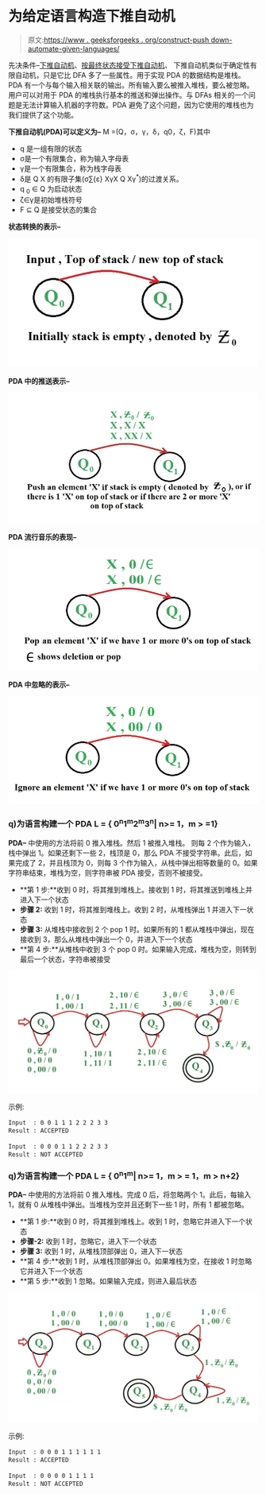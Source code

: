 # 为给定语言构造下推自动机

> 原文:[https://www . geeksforgeeks . org/construct-push down-automate-given-languages/](https://www.geeksforgeeks.org/construct-pushdown-automata-given-languages/)

先决条件–[下推自动机](https://www.geeksforgeeks.org/theory-of-computation-pushdown-automata/)、[按最终状态接受下推自动机](https://www.geeksforgeeks.org/pushdown-automata-acceptance-final-state/)、
下推自动机类似于确定性有限自动机，只是它比 DFA 多了一些属性。用于实现 PDA 的数据结构是堆栈。PDA 有一个与每个输入相关联的输出。所有输入要么被推入堆栈，要么被忽略。用户可以对用于 PDA 的堆栈执行基本的推送和弹出操作。与 DFAs 相关的一个问题是无法计算输入机器的字符数。PDA 避免了这个问题，因为它使用的堆栈也为我们提供了这个功能。

**下推自动机(PDA)可以定义为–**
M =(Q，σ，γ，δ，q0，ζ，F)其中

*   q 是一组有限的状态
*   σ是一个有限集合，称为输入字母表
*   γ是一个有限集合，称为栈字母表
*   δ是 Q X 的有限子集(σ∑{ε} XγX Q Xγ<sup>*</sup>)的过渡关系。
*   q <sub>0</sub> ∈ Q 为启动状态
*   ζ∈γ是初始堆栈符号
*   F ⊆ Q 是接受状态的集合

**状态转换的表示–**

![](img/5b14686272c8634fc218657828ffc32e.png)

**PDA 中的推送表示–**

![](img/374e18528fc1457748da1be8b201f6e3.png)

**PDA 流行音乐的表现–**

![](img/3464ba41bc2e0c47374ff74ff33b596e.png)

**PDA 中忽略的表示–**

![](img/d7811e9d12430ff0f0b3ac4fe3072439.png)

### q)为语言构建一个 PDA L = { 0<sup>n</sup>1<sup>m</sup>2<sup>m</sup>3<sup>n</sup>| n>= 1，m > =1}

**PDA–**
中使用的方法将前 0 推入堆栈。然后 1 被推入堆栈。
则每 2 个作为输入，栈中弹出 1。如果还剩下一些 2，栈顶是 0，那么 PDA 不接受字符串。此后，如果完成了 2，并且栈顶为 0，则每 3 个作为输入，从栈中弹出相等数量的 0。如果字符串结束，堆栈为空，则字符串被 PDA 接受，否则不被接受。

*   **第 1 步:**收到 0 时，将其推到堆栈上。接收到 1 时，将其推送到堆栈上并进入下一个状态
*   **步骤 2:** 收到 1 时，将其推到堆栈上。收到 2 时，从堆栈弹出 1 并进入下一状态
*   **步骤 3:** 从堆栈中接收到 2 个 pop 1 时。如果所有的 1 都从堆栈中弹出，现在接收到 3，那么从堆栈中弹出一个 0，并进入下一个状态
*   **第 4 步:**从堆栈中收到 3 个 pop 0 时。如果输入完成，堆栈为空，则转到最后一个状态，字符串被接受

![](img/b8d883198203cd2c54da50b452315d55.png)

示例:

```
Input  : 0 0 1 1 1 2 2 2 3 3
Result : ACCEPTED

Input  : 0 0 0 1 1 2 2 2 3 3 
Result : NOT ACCEPTED 
```

### q)为语言构建一个 PDA L = { 0<sup>n</sup>1<sup>m</sup>| n>= 1，m > = 1，m > n+2}

**PDA–**
中使用的方法将前 0 推入堆栈。完成 0 后，将忽略两个 1。此后，每输入 1，就有 0 从堆栈中弹出。当堆栈为空并且还剩下一些 1 时，所有 1 都被忽略。

*   **第 1 步:**收到 0 时，将其推到堆栈上。收到 1 时，忽略它并进入下一个状态
*   **步骤-2:** 收到 1 时，忽略它，进入下一个状态
*   **步骤 3:** 收到 1 时，从堆栈顶部弹出 0，进入下一状态
*   **第 4 步:**收到 1 时，从堆栈顶部弹出 0。如果堆栈为空，在接收 1 时忽略它并进入下一个状态
*   **第 5 步:**收到 1 忽略。如果输入完成，则进入最后状态

![](img/d4bba9687e80db04d8225ee3563f10f0.png)

示例:

```
Input  : 0 0 0 1 1 1 1 1 1
Result : ACCEPTED

Input  : 0 0 0 0 1 1 1 1
Result : NOT ACCEPTED
```